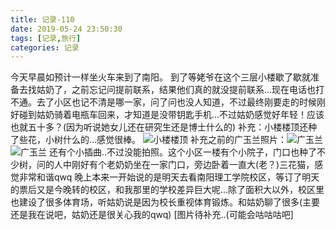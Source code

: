 ```yaml
---
title: 记录-110
date: 2019-05-24 23:50:30
tags: [记录,旅行]
categories: 记录
---
```

今天早晨如预计一样坐火车来到了南阳。
到了等姥爷在这个三层小楼歇了歇就准备去找姑奶了，之前忘记问提前联系，结果他们真的就没提前联系…现在电话也打不通。去了小区也记不清是哪一家，问了问也没人知道，不过最终刚要走的时候刚好碰到姑奶骑着电瓶车回来，才知道是没带钥匙手机…不过姑奶感觉好年轻！应该也就五十多？(因为听说她女儿还在研究生还是博士什么的)
补充：小楼楼顶还种了些花，小树什么的...感觉很棒。
![小楼楼顶](/img/记录110-3.jpg)
补充之前的广玉兰照片：![广玉兰](/img/记录110-1.jpg)![广玉兰](/img/记录110-2.jpg)
还有个小插曲..不过没能拍照。这个小区一楼有个小院子，门口也种了不少树，问的人中刚好有个老奶奶坐在一家门口，旁边卧着一直大(老？)三花猫，感觉非常和谐qwq
晚上本来一开始说的是明天去看南阳理工学院校区，等订了明天的票后又是今晚转的校区，和我那里的学校差异巨大呢...除了面积大以外，校区里也建设了很多体育场，听姑奶说是因为校长重视体育锻炼。和姑奶聊了很多(主要还是我在说吧，姑奶还是很关心我的qwq)
[图片待补充..(可能会咕咕咕吧]